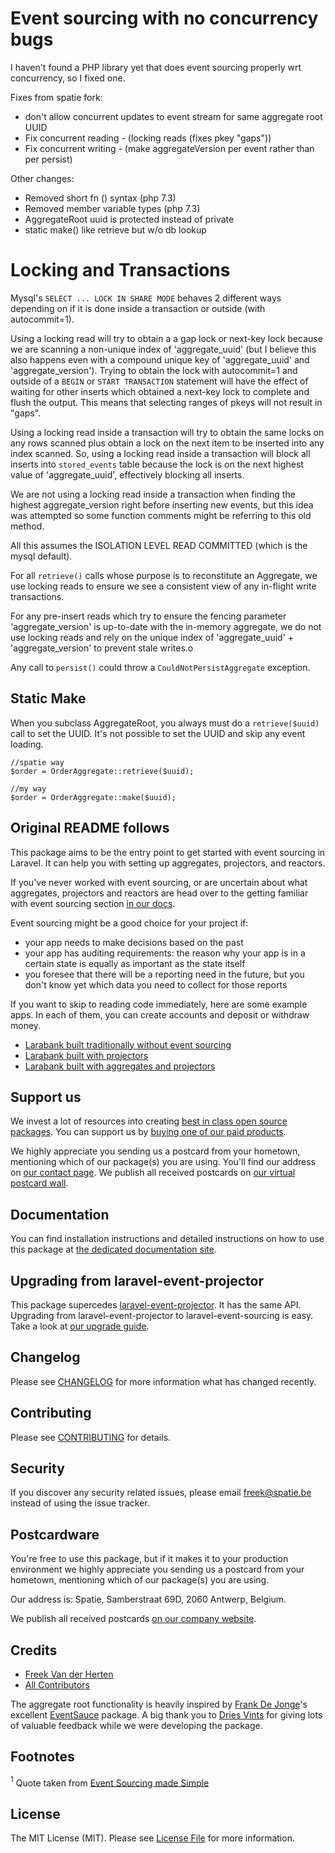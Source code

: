 # Event sourcing with no concurrency bugs

I haven't found a PHP library yet that does event sourcing properly wrt concurrency, so I fixed one.

Fixes from spatie fork:
* don't allow concurrent updates to event stream for same aggregate root UUID
* Fix concurrent reading - (locking reads (fixes pkey "gaps"))
* Fix concurrent writing - (make aggregateVersion per event rather than per persist)


Other changes:
* Removed short fn () syntax (php 7.3)
* Removed member variable types (php 7.3)
* AggregateRoot uuid is protected instead of private
* static make() like retrieve but w/o db lookup


# Locking and Transactions

Mysql's `SELECT ... LOCK IN SHARE MODE` behaves 2 different ways depending on if it is done inside a transaction or outside (with autocommit=1).

Using a locking read will try to obtain a a gap lock or next-key lock because we are scanning a non-unique index of 'aggregate\_uuid' (but I believe this also happens even with a compound unique key of 'aggregate\_uuid' and 'aggregate\_version').  Trying to obtain the lock with autocommit=1 and outside of a `BEGIN` or `START TRANSACTION` statement will have the effect of waiting for other inserts which obtained a next-key lock to complete and flush the output.  This means that selecting ranges of pkeys will not result in "gaps".

Using a locking read inside a transaction will try to obtain the same locks on any rows scanned plus obtain a lock on the next item to be inserted into any index scanned.  So, using a locking read inside a transaction will block all inserts into `stored_events` table because the lock is on the next highest value of 'aggregate\_uuid', effectively blocking all inserts.

We are not using a locking read inside a transaction when finding the highest aggregate\_version right before inserting new events, but this idea was attempted so some function comments might be referring to this old method.

All this assumes the ISOLATION LEVEL READ COMMITTED (which is the mysql default).

For all `retrieve()` calls whose purpose is to reconstitute an Aggregate, we use locking reads to ensure we see a consistent view of any in-flight write transactions.

For any pre-insert reads which try to ensure the fencing parameter 'aggregate\_version' is up-to-date with the in-memory aggregate, we do not use locking reads and rely on the unique index of 'aggregate\_uuid' + 'aggregate\_version' to prevent stale writes.o

Any call to `persist()` could throw a `CouldNotPersistAggregate` exception.


## Static Make
When you subclass AggregateRoot, you always must do a `retrieve($uuid)` call to set the UUID.  It's not possible to set the UUID and skip any event loading.

```
//spatie way
$order = OrderAggregate::retrieve($uuid);

//my way
$order = OrderAggregate::make($uuid);
```

## Original README follows

This package aims to be the entry point to get started with event sourcing in Laravel. It can help you with setting up aggregates, projectors, and reactors. 

If you've never worked with event sourcing, or are uncertain about what aggregates, projectors and reactors are head over to the getting familiar with event sourcing section [in our docs](https://docs.spatie.be/laravel-event-sourcing/v1/getting-familiar-with-event-sourcing/introduction).

Event sourcing might be a good choice for your project if:

- your app needs to make decisions based on the past
- your app has auditing requirements: the reason why your app is in a certain state is equally as important as the state itself
- you foresee that there will be a reporting need in the future, but you don't know yet which data you need to collect for those reports

If you want to skip to reading code immediately, here are some example apps. In each of them, you can create accounts and deposit or withdraw money. 

- [Larabank built traditionally without event sourcing](https://github.com/spatie/larabank-traditional)
- [Larabank built with projectors](https://github.com/spatie/larabank-event-projector)
- [Larabank built with aggregates and projectors](https://github.com/spatie/larabank-event-projector-aggregates)

## Support us

We invest a lot of resources into creating [best in class open source packages](https://spatie.be/open-source). You can support us by [buying one of our paid products](https://spatie.be/open-source/support-us). 

We highly appreciate you sending us a postcard from your hometown, mentioning which of our package(s) you are using. You'll find our address on [our contact page](https://spatie.be/about-us). We publish all received postcards on [our virtual postcard wall](https://spatie.be/open-source/postcards).

## Documentation

You can find installation instructions and detailed instructions on how to use this package at [the dedicated documentation site](https://docs.spatie.be/laravel-event-sourcing/v1/introduction/).

## Upgrading from laravel-event-projector

This package supercedes [laravel-event-projector](https://github.com/spatie/laravel-event-projector). It has the same API. Upgrading from laravel-event-projector to laravel-event-sourcing is easy. Take a look at [our upgrade guide](UPGRADING.md).

## Changelog

Please see [CHANGELOG](CHANGELOG.md) for more information what has changed recently.

## Contributing

Please see [CONTRIBUTING](CONTRIBUTING.md) for details.

## Security

If you discover any security related issues, please email freek@spatie.be instead of using the issue tracker.

## Postcardware

You're free to use this package, but if it makes it to your production environment we highly appreciate you sending us a postcard from your hometown, mentioning which of our package(s) you are using.

Our address is: Spatie, Samberstraat 69D, 2060 Antwerp, Belgium.

We publish all received postcards [on our company website](https://spatie.be/en/opensource/postcards).

## Credits

- [Freek Van der Herten](https://github.com/freekmurze)
- [All Contributors](../../contributors)

The aggregate root functionality is heavily inspired by [Frank De Jonge](https://twitter.com/frankdejonge)'s excellent [EventSauce](https://eventsauce.io/) package. A big thank you to [Dries Vints](https://github.com/driesvints) for giving lots of valuable feedback while we were developing the package. 

## Footnotes

<a name="footnote1"><sup>1</sup></a> Quote taken from [Event Sourcing made Simple](https://kickstarter.engineering/event-sourcing-made-simple-4a2625113224)

## License

The MIT License (MIT). Please see [License File](LICENSE.md) for more information.
